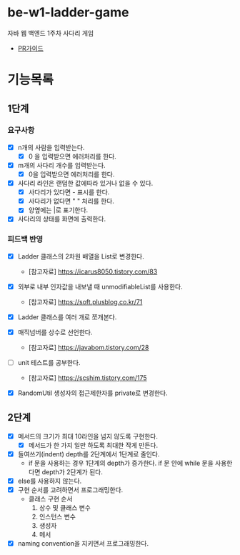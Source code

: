 # be-w1-ladder-game

자바 웹 백엔드 1주차 사다리 게임

- [PR가이드](https://github.com/code-squad/codesquad-docs/tree/master/codereview-auto)

# 기능목록
## 1단계
### 요구사항
- [x] n개의 사람을 입력받는다.
    - [x] 0 을 입력받으면 에러처리를 한다.
- [x] m개의 사다리 개수를 입력받는다.
    - [x] 0을 입력받으면 에러처리를 한다.
- [x] 사다리 라인은 랜덤한 값에따라 있거나 없을 수 있다.
    - [x] 사다리가 있다면 - 표시를 한다.
    - [x] 사다리가 없다면 " " 처리를 한다.
    - [x] 양옆에는 |로 표기한다.
- [x] 사다리의 상태를 화면에 출력한다.

### 피드백 반영
- [x] Ladder 클래스의 2차원 배열을 List로 변경한다.
  - [참고자료] https://icarus8050.tistory.com/83
- [x] 외부로 내부 인자값을 내보낼 때 unmodifiableList를 사용한다.
  - [참고자료] https://soft.plusblog.co.kr/71
- [x] Ladder 클래스를 여러 개로 쪼개본다.
- [x] 매직넘버를 상수로 선언한다.
  - [참고자료] https://javabom.tistory.com/28
- [ ] unit 테스트를 공부한다.
  - [참고자료] https://scshim.tistory.com/175
- [x] RandomUtil 생성자의 접근제한자를 private로 변경한다.


## 2단계
- [x]  메서드의 크기가 최대 10라인을 넘지 않도록 구현한다.
    - [x] 메서드가 한 가지 일만 하도록 최대한 작게 만든다.
- [x]  들여쓰기(indent) depth를 2단계에서 1단계로 줄인다.
    - if 문을 사용하는 경우 1단계의 depth가 증가한다. if 문 안에 while 문을 사용한다면 depth가 2단계가 된다.
- [x]  else를 사용하지 않는다.
- [x]  구현 순서를 고려하면서 프로그래밍한다.
    - 클래스 구현 순서
      1. 상수 및 클래스 변수
      2. 인스턴스 변수
      3. 생성자
      4. 메서
- [x]  naming convention을 지키면서 프로그래밍한다.
